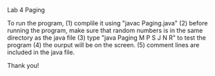 Lab 4 Paging


To run the program,
(1) complile it using "javac Paging.java"
(2) before running the program, make sure that random numbers is in the same directory 
as the java file
(3) type "java Paging M P S J N R" to test the program
(4) the ourput will be on the screen.
(5) comment lines are included in the java file.

Thank you!
